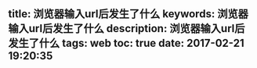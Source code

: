 title: 浏览器输入url后发生了什么
keywords: 浏览器输入url后发生了什么
description: 浏览器输入url后发生了什么
tags: web
toc: true
date: 2017-02-21 19:20:35
---


<!--more-->
